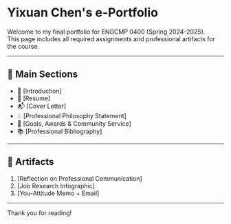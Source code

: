 # Yixuan Chen's e-Portfolio

Welcome to my final portfolio for ENGCMP 0400 (Spring 2024-2025).  
This page includes all required assignments and professional artifacts for the course.

---

## 📌 Main Sections

- 📝 [Introduction]
- 📄 [Resume]
- 📬 [Cover Letter]
- 💡 [Professional Philosophy Statement]
- 🎯 [Goals, Awards & Community Service]
- 📚 [Professional Bibliography]

---

## 📂 Artifacts

1. [Reflection on Professional Communication]
2. [Job Research Infographic]
3. [You-Attitude Memo + Email]

---
Thank you for reading!
